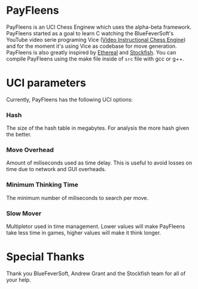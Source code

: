 # PayFleens
PayFleens is an UCI Chess Enginew which uses the alpha-beta framework. PayFleens started as a goal to learn C watching the BlueFeverSoft's YouTube video serie programing Vice ([Video Instructional Chess Engine](https://www.chessprogramming.org/Vice)) and for the moment it's using Vice as codebase for move generation. PayFleens is also greatly inspired by [Ethereal](https://github.com/AndyGrant/Ethereal) and [Stockfish](https://stockfishchess.org/). You can compile PayFleens using the make file inside of `src` file with gcc or g++.

# UCI parameters

Currently, PayFleens has the following UCI options:

### Hash

The size of the hash table in megabytes. For analysis the more hash given the better.

### Move Overhead

Amount of miliseconds used as time delay. This is useful to avoid losses on time
due to network and GUI overheads.

### Minimum Thinking Time

The minimum number of miliseconds to search per move.

### Slow Mover

Multipletor used in time management. Lower values will make PayFleens take less time in games, higher values will
make it think longer.

# Special Thanks
Thank you BlueFeverSoft, Andrew Grant and the Stockfish team for all of your help.
